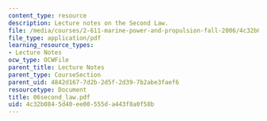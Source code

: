 ```yaml
---
content_type: resource
description: Lecture notes on the Second Law.
file: /media/courses/2-611-marine-power-and-propulsion-fall-2006/4c32b0845d40ee00555da443f8a0f58b_06second_law.pdf
file_type: application/pdf
learning_resource_types:
- Lecture Notes
ocw_type: OCWFile
parent_title: Lecture Notes
parent_type: CourseSection
parent_uid: 4842d167-7d2b-2d5f-2d39-7b2abe3faef6
resourcetype: Document
title: 06second_law.pdf
uid: 4c32b084-5d40-ee00-555d-a443f8a0f58b
---
```

